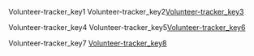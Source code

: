 Volunteer-tracker_key1
Volunteer-tracker_key2[Volunteer-tracker_key3](https://docs.google.com/spreadsheets/d/1A8M0DIBB-yhlJ7_JvLSgBKppq5498hxwDyyc9GNs2F4/edit?usp=sharing)


Volunteer-tracker_key4
Volunteer-tracker_key5[Volunteer-tracker_key6](https://docs.google.com/spreadsheets/d/1jZYeO6412o1tFhmGVRjWETmotBMXZjK15CAiyy2Z0_c/edit#gid=0)


Volunteer-tracker_key7
[Volunteer-tracker_key8](mailto:&#x76;&#x6f;&#108;&#117;&#110;&#116;&#101;&#x65;&#114;&#x40;&#110;&#x61;&#118;&#103;&#117;&#114;&#x75;&#107;&#117;&#108;&#46;&#x6f;&#x72;&#103;)
